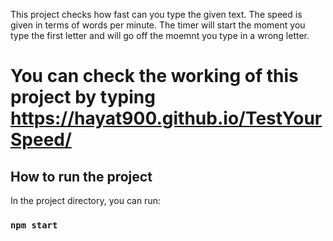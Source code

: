 This project checks how fast can you type the given text.
The speed is given in terms of words per minute.
The timer will start the moment you type the first letter and will go off the moemnt you type in a wrong letter.

# You  can check the working of this project by typing https://hayat900.github.io/TestYourSpeed/

## How to run the project

In the project directory, you can run:

### `npm start`

